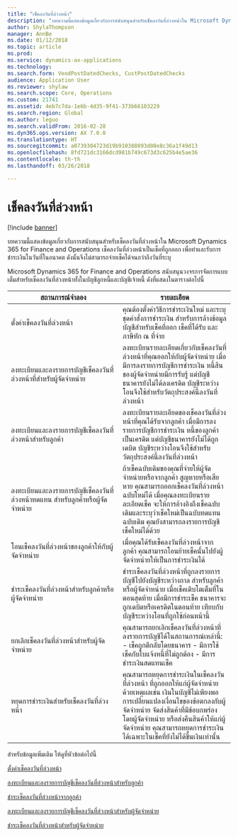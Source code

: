```yaml
---
title: "เช็คลงวันที่ล่วงหน้า"
description: "บทความนี้แสดงข้อมูลเกี่ยวกับการสนับสนุนสำหรับเช็คลงวันที่ล่วงหน้าใน Microsoft Dynamics 365 for Finance and Operations เช็คลงวันที่ล่วงหน้าเป็นเช็คที่ถูกออก เพื่อทำและรับการชำระเงินในวันที่ในอนาคต  ดังนั้นจึงไม่สามารถจ่ายเช็คได้จนกว่าถึงวันที่ระบุ"
author: ShylaThompson
manager: AnnBe
ms.date: 01/12/2018
ms.topic: article
ms.prod: 
ms.service: dynamics-ax-applications
ms.technology: 
ms.search.form: VendPostDatedChecks, CustPostDatedChecks
audience: Application User
ms.reviewer: shylaw
ms.search.scope: Core, Operations
ms.custom: 21741
ms.assetid: 4eb7c7da-1e6b-4d35-9f41-373b66103229
ms.search.region: Global
ms.author: leguo
ms.search.validFrom: 2016-02-28
ms.dyn365.ops.version: AX 7.0.0
ms.translationtype: HT
ms.sourcegitcommit: a0739304723d19b910388893d08e8c36a1f49d13
ms.openlocfilehash: 8fd721dc3166dcd981b749c673d3c625b4e5ae36
ms.contentlocale: th-th
ms.lasthandoff: 03/26/2018

---
```


# <a name="postdated-checks"></a>เช็คลงวันที่ล่วงหน้า

[!include [banner](../includes/banner.md)]

บทความนี้แสดงข้อมูลเกี่ยวกับการสนับสนุนสำหรับเช็คลงวันที่ล่วงหน้าใน Microsoft Dynamics 365 for Finance and Operations เช็คลงวันที่ล่วงหน้าเป็นเช็คที่ถูกออก เพื่อทำและรับการชำระเงินในวันที่ในอนาคต  ดังนั้นจึงไม่สามารถจ่ายเช็คได้จนกว่าถึงวันที่ระบุ

Microsoft Dynamics 365 for Finance and Operations สนับสนุนวงจรการจัดการแบบเต็มสำหรับเช็คลงวันที่ล่วงหน้าทั้งในบัญชีลูกหนี้และบัญชีเจ้าหนี้ ดังที่แสดงในตารางต่อไปนี้
<table>
<colgroup>
<col width="50%" />
<col width="50%" />
</colgroup>
<thead>
<tr class="header">
<th>สถานการณ์จำลอง</th>
<th>รายละเอียด</th>
</tr>
</thead>
<tbody>
<tr class="odd">
<td>ตั้งค่าเช็คลงวันที่ล่วงหน้า</td>
<td>คุณต้องตั้งค่าวิธีการชำระเงินใหม่ และระบุชุดคำสั่งการชำระเงิน สำหรับการล้างข้อมูลบัญชีสำหรับเช็คที่ออก เช็คที่ได้รับ และภาษีหัก ณ ที่จ่าย</td>
</tr>
<tr class="even">
<td>ลงทะเบียนและลงรายการบัญชีเช็คลงวันที่ล่วงหน้าที่สำหรับผู้จัดจำหน่าย</td>
<td>ลงทะเบียนรายละเอียดเกี่ยวกับเช็คลงวันที่ล่วงหน้าที่คุณออกให้กับผู้จัดจำหน่าย  เมื่อมีการลงรายการบัญชีการชำระเงิน หนี้สินของผู้จัดจำหน่ายมีการรับรู้ แต่บัญชีธนาคารยังไม่ได้ลงเครดิต  บัญชีระหว่างโอนจึงใช้สำหรับวัตถุประสงค์นี้ลงวันที่ล่วงหน้า </td>
</tr>
<tr class="odd">
<td>ลงทะเบียนและลงรายการบัญชีเช็คลงวันที่ล่วงหน้าสำหรับลูกค้า</td>
<td>ลงทะเบียนรายละเอียดของเช็คลงวันที่ล่วงหน้าที่คุณได้รับจากลูกค้า  เมื่อมีการลงรายการบัญชีการชำระเงิน หนี้ของลูกค้าเป็นเครดิต แต่บัญชีธนาคารยังไม่ได้ถูกเดบิต  บัญชีระหว่างโอนจึงใช้สำหรับวัตถุประสงค์นี้ลงวันที่ล่วงหน้า</td>
</tr>
<tr class="even">
<td>ลงทะเบียนและลงรายการบัญชีเช็คลงวันที่ล่วงหน้าทดแทน สำหรับลูกค้าหรือผู้จัดจำหน่าย</td>
<td>
ถ้าเช็คฉบับเดิมของคุณที่จ่ายให้ผู้จัดจำหน่ายหรือจากลูกค้า สูญหายหรือเสียหาย คุณสามารถออกเช็คลงวันที่ล่วงหน้าฉบับใหม่ได้  เมื่อคุณลงทะเบียนรายละเอียดเช็ค จะให้การอ้างอิงถึงเช็คฉบับเดิมและระบุว่าเช็คใหม่เป็นฉบับทดแทนฉบับเดิม คุณยังสามารถลงรายการบัญชีเช็คใหม่ได้ด้วย</td>
</tr>
<tr class="odd">
<td>โอนเช็คลงวันที่ล่วงหน้าของลูกค้าให้กับผู้จัดจำหน่าย</td>
<td>เมื่อคุณได้รับเช็คลงวันที่ล่วงหน้าจากลูกค้า คุณสามารถโอนย้ายเช็คนั้นไปยังผู้จัดจำหน่ายให้เป็นการชำระเงินได้</td>
</tr>
<tr class="even">
<td>ชำระเช็คลงวันที่ล่วงหน้าสำหรับลูกค้าหรือผู้จัดจำหน่าย</td>
<td>ชำระเช็คลงวันที่ล่วงหน้าที่ถูกลงรายการบัญชีไปยังบัญชีระหว่างกาล สำหรับลูกค้าหรือผู้จัดจำหน่าย  เมื่อเช็คเติบโตเต็มที่ในตอนสุดท้าย เมื่อมีการชำระเช็ค ธนาคารจะถูกเดบิตหรือเครดิตในตอนท้าย เทียบกับบัญชีระหว่างโอนที่ถูกใช้ก่อนหน้านี้</td>
</tr>
<tr class="odd">
<td>ยกเลิกเช็คลงวันที่ล่วงหน้าสำหรับผู้จัดจำหน่าย</td>
<td>คุณสามารถยกเลิกเช็คลงวันที่ล่วงหน้าที่ลงรายการบัญชีได้ในสถานการณ์เหล่านี้: - เช็คถูกตีกลับโดยธนาคาร
- มีการใช้เช็คกับใบแจ้งหนี้ที่ไม่ถูกต้อง
- มีการชำระเงินสดแทนเช็ค
  </td>
  </tr>
  <tr class="even">
  <td>หยุดการชำระเงินสำหรับเช็คลงวันที่ล่วงหน้า</td>
  <td>คุณสามารถหยุดการชำระเงินในเช็คลงวันที่ล่วงหน้า ที่ถูกออกให้แก่ผู้จัดจำหน่าย ด้วยเหตุผลเช่น เงินในบัญชีไม่เพียงพอ การเปลี่ยนแปลงเงื่อนไขของข้อตกลงกับผู้จัดจำหน่าย จัดส่งสินค้าที่มีข้อบกพร่องโดยผู้จัดจำหน่าย หรือส่งคืนสินค้าให้แก่ผู้จัดจำหน่าย  คุณสามารถหยุดการชำระเงินได้เฉพาะในเช็คที่ยังไม่ได้ขึ้นเงินเท่านั้น</td>
  </tr>
  </tbody>
  </table>



สำหรับข้อมูลเพิ่มเติม ให้ดูที่หัวข้อต่อไปนี้

[ตั้งค่าเช็คลงวันที่ล่วงหน้า](tasks/set-up-postdated-checks.md)

[ลงทะเบียนและลงรายการบัญชีเช็คลงวันที่ล่วงหน้าสำหรับลูกค้า](tasks/register-post-postdated-check-customer.md)

[ชำระเช็คลงวันที่ล่วงหน้าจากลูกค้า](tasks/settle-postdated-check-customer.md)

[ลงทะเบียนและลงรายการบัญชีเช็คลงวันที่ล่วงหน้าสำหรับผู้จัดจำหน่าย](tasks/register-post-postdated-check-vendor.md) 

[ชำระเช็คลงวันที่ล่วงหน้าสำหรับผู้จัดจำหน่าย](tasks/settle-postdated-check-vendor.md)




